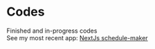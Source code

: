 # Codes
Finished and in-progress codes <br />
See my most recent app: [NextJs schedule-maker](https://github.com/Nanoscience202/next-schedule-maker)
